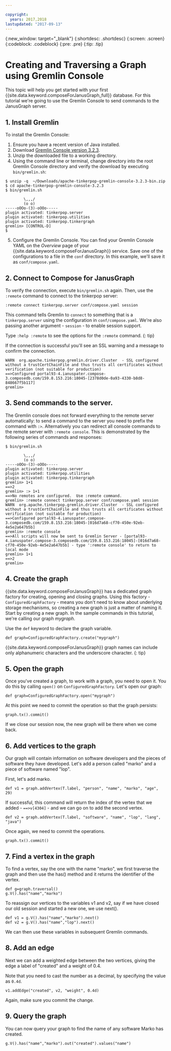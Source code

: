 ```yaml
---

copyright:
  years: 2017,2018
lastupdated: "2017-09-13"
---
```


{:new_window: target="_blank"}
{:shortdesc: .shortdesc}
{:screen: .screen}
{:codeblock: .codeblock}
{:pre: .pre}
{:tip: .tip}

# Creating and Traversing a Graph using Gremlin Console

This topic will help you get started with your first {{site.data.keyword.composeForJanusGraph_full}} database. For this tutorial we're going to use the Gremlin Console to send commands to the JanusGraph server.

## 1. Install Gremlin

To install the Gremlin Console:

1. Ensure you have a recent version of Java installed.
2. Download [Gremlin Console version 3.2.3](https://archive.apache.org/dist/tinkerpop/3.2.3/apache-tinkerpop-gremlin-console-3.2.3-bin.zip).
3. Unzip the downloaded file to a working directory.
4. Using the command line or terminal, change directory into the root Gremlin Console directory and verify the download by executing `bin/gremlin.sh`:

  ```text
  $ unzip -q  ~/Downloads/apache-tinkerpop-gremlin-console-3.2.3-bin.zip
  $ cd apache-tinkerpop-gremlin-console-3.2.3
  $ bin/gremlin.sh

          \,,,/
          (o o)
  -----oOOo-(3)-oOOo-----
  plugin activated: tinkerpop.server
  plugin activated: tinkerpop.utilities
  plugin activated: tinkerpop.tinkergraph
  gremlin> [CONTROL-D]                                                             $

  ```

5. Configure the Gremlin Console. You can find your Gremlin Console YAML on the *Overview* page of your {{site.data.keyword.composeForJanusGraph}} service. Save one of the configurations to a file in the `conf` directory. In this example, we'll save it as `conf/compose.yaml`.
 
## 2. Connect to Compose for JanusGraph

To verify the connection, execute `bin/gremlin.sh` again. Then, use the `:remote` command to connect to the tinkerpop server:

```text
:remote connect tinkerpop.server conf/compose.yaml session
```

This command tells Gremlin to `connect` to something that is a `tinkerpop.server` using the configuration in `conf/compose.yaml`. We're also passing another argument - `session` - to enable session support.

Type `:help :remote` to see the options for the `:remote` command.
{: tip}

If the connection is successful you'll see an SSL warning and a message to confirm the connection.

```text
WARN  org.apache.tinkerpop.gremlin.driver.Cluster  - SSL configured without a trustCertChainFile and thus trusts all certificates without verification (not suitable for production)
==>Configured portal93-4.ianuspater.compose-3.composedb.com/159.8.153.216:18045-[2378d0de-0a93-4330-b8d8-848667f5b117]
gremlin>
```

## 3. Send commands to the server.

The Gremlin console does not forward everything to the remote server automatically: to send a command to the server you need to prefix the command with `:>`. Alternatively you can redirect all console commands to the remote server with `:remote console`. This is demonstrated by the following series of commands and responses:

```text
$ bin/gremlin.sh                                                                   

        \,,,/
        (o o)
-----oOOo-(3)-oOOo-----
plugin activated: tinkerpop.server
plugin activated: tinkerpop.utilities
plugin activated: tinkerpop.tinkergraph
gremlin> 1+1
==>2
gremlin> :> 1+1
==>No remotes are configured.  Use :remote command.
gremlin> :remote connect tinkerpop.server conf/compose.yaml session
WARN  org.apache.tinkerpop.gremlin.driver.Cluster  - SSL configured without a trustCertChainFile and thus trusts all certificates without verification (not suitable for production)
==>Configured portal93-4.ianuspater.compose-3.composedb.com/159.8.153.216:18045-[016d7a68-cf70-450e-92eb-4e5e2a647b5b]
gremlin> :remote console
==>All scripts will now be sent to Gremlin Server - [portal93-4.ianuspater.compose-3.composedb.com/159.8.153.216:18045]-[016d7a68-cf70-450e-92eb-4e5e2a647b5b] - type ':remote console' to return to local mode
gremlin> 1+1
==>2
gremlin> 

```

## 4. Create the graph

{{site.data.keyword.composeForJanusGraph}} has a dedicated graph factory for creating, opening and closing graphs. Using this factory - `ConfiguredGraphFactory` - means you don't need to know about underlying storage mechanisms, so creating a new graph is just a matter of naming it. Start by creating a new graph. In the sample commands in this tutorial, we're calling our graph _mygraph_.

Use the `def` keyword to declare the graph variable.

```
def graph=ConfiguredGraphFactory.create("mygraph")
```

{{site.data.keyword.composeForJanusGraph}} graph names can include only alphanumeric characters and the underscore character.
{: tip}

## 5. Open the graph

Once you've created a graph, to work with a graph, you need to open it. You do this by calling `open()` on `ConfiguredGraphFactory`. Let's open our graph:

```
def graph=ConfiguredGraphFactory.open("mygraph")
```

At this point we need to commit the operation so that the graph persists:

```
graph.tx().commit()
```

If we close our session now, the new graph will be there when we come back.

## 6. Add vertices to the graph

Our graph will contain information on software developers and the pieces of software they have developed. Let's add a person called "marko" and a piece of software named "lop".

First, let's add marko.

```
def v1 = graph.addVertex(T.label, "person", "name", "marko", "age", 29)
```

If successful, this command will return the index of the vertex that we added - `==>v[4304]` - and we can go on to add the second vertex.

```
def v2 = graph.addVertex(T.label, "software", "name", "lop", "lang", "java")
```

Once again, we need to commit the operations.

```
graph.tx().commit()
```

## 7. Find a vertex in the graph

To find a vertex, say the one with the name "marko", we first traverse the graph and then use the has() method and it returns the identifier of the vertex.

```
def g=graph.traversal()
g.V().has("name","marko")
```

To reassign our vertices to the variables v1 and v2, say if we have closed our old session and started a new one, we use next().

```
def v1 = g.V().has("name","marko").next()
def v2 = g.V().has("name","lop").next()
```

We can then use these variables in subsequent Gremlin commands.

## 8. Add an edge

Next we can add a weighted edge between the two vertices, giving the edge a label of "created" and a weight of 0.4.

Note that you need to cast the number as a decimal, by specifying the value as `0.4d`.

```
v1.addEdge("created", v2, "weight", 0.4d)
```

Again, make sure you commit the change.

## 9. Query the graph

You can now query your graph to find the name of any software Marko has created.

```
g.V().has("name","marko").out("created").values("name")
```